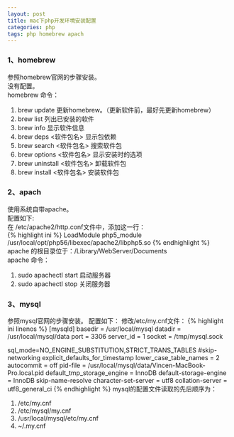 ```yaml
---
layout: post
title: mac下php开发环境安装配置
categories: php
tags: php homebrew apach
---
```

### 1、homebrew
参照homebrew官网的步骤安装。  
没有配置。  
homebrew 命令：
 
1. brew update 更新homebrew。（更新软件前，最好先更新homebrew）
2. brew list 列出已安装的软件
3. brew info 显示软件信息
4. brew deps <软件包名> 显示包依赖
5. brew search <软件包名> 搜索软件包
6. brew options <软件包名> 显示安装时的选项
7. brew uninstall <软件包名> 卸载软件包
8. brew install <软件包名> 安装软件包

### 2、apach
使用系统自带apache。  
配置如下:  
在 /etc/apache2/http.conf文件中，添加这一行：  
{% highlight ini %}
LoadModule php5_module    /usr/local/opt/php56/libexec/apache2/libphp5.so
{% endhighlight %}
apache 的根目录位于：/Library/WebServer/Documents  
apache 命令：  

1. sudo apachectl start 启动服务器  
2. sudo apachectl stop 关闭服务器

### 3、mysql
参照mysql官网的步骤安装。
配置如下：
修改/etc/my.cnf文件：
{% highlight ini linenos %}
[mysqld]
basedir = /usr/local/mysql
datadir = /usr/local/mysql/data
port = 3306
server_id = 1
socket = /tmp/mysql.sock

sql_mode=NO_ENGINE_SUBSTITUTION,STRICT_TRANS_TABLES
#skip-networking
explicit_defaults_for_timestamp
lower_case_table_names = 2
autocommit = off
pid-file = /usr/local/mysql/data/Vincen-MacBook-Pro.local.pid
default_tmp_storage_engine = InnoDB
default-storage-engine = InnoDB
skip-name-resolve
character-set-server = utf8
collation-server = utf8_general_ci
{% endhighlight %}
mysql的配置文件读取的先后顺序为：
1. /etc/my.cnf
2. /etc/mysql/my.cnf
3. /usr/local/mysql/etc/my.cnf
4. ~/.my.cnf



